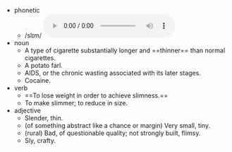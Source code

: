 - phonetic
	- /slɪm/
	  <audio controls><source src="https://api.dictionaryapi.dev/media/pronunciations/en/slim-us.mp3"></audio>
- noun
	- A type of cigarette substantially longer and ==thinner== than normal cigarettes.
	- A potato farl.
	- AIDS, or the chronic wasting associated with its later stages.
	- Cocaine.
- verb
	- ==To lose weight in order to achieve slimness.==
	- To make slimmer; to reduce in size.
- adjective
	- Slender, thin.
	- (of something abstract like a chance or margin) Very small, tiny.
	- (rural) Bad, of questionable quality; not strongly built, flimsy.
	- Sly, crafty.